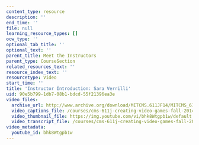 ```yaml
---
content_type: resource
description: ''
end_time: ''
file: null
learning_resource_types: []
ocw_type: ''
optional_tab_title: ''
optional_text: ''
parent_title: Meet the Instructors
parent_type: CourseSection
related_resources_text: ''
resource_index_text: ''
resourcetype: Video
start_time: ''
title: 'Instructor Introduction: Sara Verrilli'
uid: 90e5b799-1db7-08b1-bdcd-55f21396ea3e
video_files:
  archive_url: http://www.archive.org/download/MITCMS.611JF14/MITCMS_611JF14_Sara_Intro_300k.mp4
  video_captions_file: /courses/cms-611j-creating-video-games-fall-2014/29ffbd2d928a5816b84d6b90648746b2_bhk8Wtgpb1w.vtt
  video_thumbnail_file: https://img.youtube.com/vi/bhk8Wtgpb1w/default.jpg
  video_transcript_file: /courses/cms-611j-creating-video-games-fall-2014/19b8d22cf7bf8832864772266bc9a0fd_bhk8Wtgpb1w.pdf
video_metadata:
  youtube_id: bhk8Wtgpb1w
---
```

